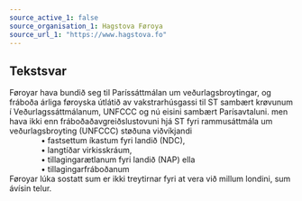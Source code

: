 ```yaml
---
source_active_1: false
source_organisation_1: Hagstova Føroya
source_url_1: "https://www.hagstova.fo"
---
```

## Tekstsvar  
Føroyar hava bundið seg til Paríssáttmálan um veðurlagsbroytingar, og fráboða árliga føroyska útlátið av vakstrarhúsgassi til ST sambært krøvunum í Veðurlagssáttmálanum, UNFCCC og nú eisini sambært Parísavtaluni.
men hava ikki enn fráboðaðavgreiðslustovuni hjá ST fyri rammusáttmála um veðurlagsbroyting (UNFCCC) støðuna viðvíkjandi  
    • fastsettum íkastum fyri landið (NDC),  
    • langtíðar virkisskráum,  
    • tillagingarætlanum fyri landið (NAP) ella  
    • tillagingarfráboðanum  
Føroyar lúka sostatt sum er ikki treytirnar fyri at vera við millum londini, sum ávísin telur.
